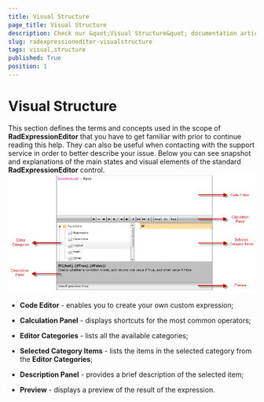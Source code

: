 ```yaml
---
title: Visual Structure
page_title: Visual Structure
description: Check our &quot;Visual Structure&quot; documentation article for the RadExpressionEditor WPF control.
slug: radexpressioneditor-visualstructure
tags: visual,structure
published: True
position: 1
---
```


# Visual Structure

This section defines the terms and concepts used in the scope of __RadExpressionEditor__ that you have to get familiar with prior to continue reading this help. They can also be useful when contacting with the support service in order to better describe your issue. Below you can see snapshot and explanations of the main states and visual elements of the standard __RadExpressionEditor__ control.
         
![](images/RadExpressionEditor_VisualStructure.png)


* __Code Editor__ - enables you to create your own custom expression;

* __Calculation Panel__ - displays shortcuts for the most common operators;

* __Editor Categories__ - lists all the available categories; 

* __Selected Category Items__ - lists the items in the selected category from the __Editor Categories__;

* __Description Panel__ - provides a brief description of the selected item;

* __Preview__ - displays a preview of the result of the expression.
